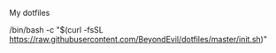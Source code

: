 My dotfiles

/bin/bash -c "$(curl -fsSL https://raw.githubusercontent.com/BeyondEvil/dotfiles/master/init.sh)"

